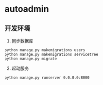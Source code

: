 # autoadmin

## 开发环境
1. 同步数据库
```shell script
python manage.py makemigrations users
python manage.py makemigrations servicetree
python manage.py migrate
```

2. 起动服务
```shell script
python manage.py runserver 0.0.0.0:8000
```